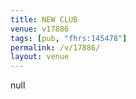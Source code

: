 ```yaml
---
title: NEW CLUB
venue: v17886
tags: [pub, "fhrs:145478"]
permalink: /v/17886/
layout: venue
---
```

null